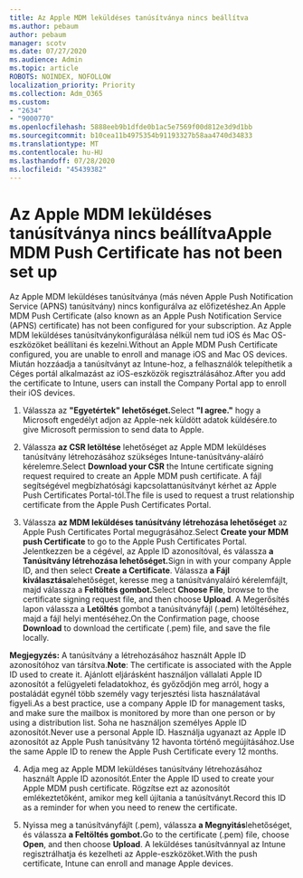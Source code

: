 ```yaml
---
title: Az Apple MDM leküldéses tanúsítványa nincs beállítva
ms.author: pebaum
author: pebaum
manager: scotv
ms.date: 07/27/2020
ms.audience: Admin
ms.topic: article
ROBOTS: NOINDEX, NOFOLLOW
localization_priority: Priority
ms.collection: Adm_O365
ms.custom:
- "2634"
- "9000770"
ms.openlocfilehash: 5888eeb9b1dfde0b1ac5e7569f00d812e3d9d1bb
ms.sourcegitcommit: b10cea11b4975354b91193327b58aa4740d34833
ms.translationtype: MT
ms.contentlocale: hu-HU
ms.lasthandoff: 07/28/2020
ms.locfileid: "45439382"
---
```

# <a name="apple-mdm-push-certificate-has-not-been-set-up"></a><span data-ttu-id="1e463-102">Az Apple MDM leküldéses tanúsítványa nincs beállítva</span><span class="sxs-lookup"><span data-stu-id="1e463-102">Apple MDM Push Certificate has not been set up</span></span>

<span data-ttu-id="1e463-103">Az Apple MDM leküldéses tanúsítványa (más néven Apple Push Notification Service (APNS) tanúsítvány) nincs konfigurálva az előfizetéshez.</span><span class="sxs-lookup"><span data-stu-id="1e463-103">An Apple MDM Push Certificate (also known as an Apple Push Notification Service (APNS) certificate) has not been configured for your subscription.</span></span> <span data-ttu-id="1e463-104">Az Apple MDM leküldéses tanúsítványkonfigurálása nélkül nem tud iOS és Mac OS-eszközöket beállítani és kezelni.</span><span class="sxs-lookup"><span data-stu-id="1e463-104">Without an Apple MDM Push Certificate configured, you are unable to enroll and manage iOS and Mac OS devices.</span></span> <span data-ttu-id="1e463-105">Miután hozzáadja a tanúsítványt az Intune-hoz, a felhasználók telepíthetik a Céges portál alkalmazást az iOS-eszközök regisztrálásához.</span><span class="sxs-lookup"><span data-stu-id="1e463-105">After you add the certificate to Intune, users can install the Company Portal app to enroll their iOS devices.</span></span>

1. <span data-ttu-id="1e463-106">Válassza az **"Egyetértek" lehetőséget.**</span><span class="sxs-lookup"><span data-stu-id="1e463-106">Select **"I agree."**</span></span> <span data-ttu-id="1e463-107">hogy a Microsoft engedélyt adjon az Apple-nek küldött adatok küldésére.</span><span class="sxs-lookup"><span data-stu-id="1e463-107">to give Microsoft permission to send data to Apple.</span></span>

2. <span data-ttu-id="1e463-108">Válassza **az CSR letöltése** lehetőséget az Apple MDM leküldéses tanúsítvány létrehozásához szükséges Intune-tanúsítvány-aláíró kérelemre.</span><span class="sxs-lookup"><span data-stu-id="1e463-108">Select **Download your CSR** the Intune certificate signing request required to create an Apple MDM push certificate.</span></span> <span data-ttu-id="1e463-109">A fájl segítségével megbízhatósági kapcsolattanúsítványt kérhet az Apple Push Certificates Portal-tól.</span><span class="sxs-lookup"><span data-stu-id="1e463-109">The file is used to request a trust relationship certificate from the Apple Push Certificates Portal.</span></span>

3. <span data-ttu-id="1e463-110">Válassza **az MDM leküldéses tanúsítvány létrehozása lehetőséget** az Apple Push Certificates Portal megugrásához.</span><span class="sxs-lookup"><span data-stu-id="1e463-110">Select **Create your MDM push Certificate** to go to the Apple Push Certificates Portal.</span></span> <span data-ttu-id="1e463-111">Jelentkezzen be a cégével, az Apple ID azonosítóval, és válassza **a Tanúsítvány létrehozása lehetőséget.**</span><span class="sxs-lookup"><span data-stu-id="1e463-111">Sign in with your company Apple ID, and then select **Create a Certificate**.</span></span> <span data-ttu-id="1e463-112">Válassza **a Fájl kiválasztása**lehetőséget, keresse meg a tanúsítványaláíró kérelemfájlt, majd válassza a **Feltöltés gombot.**</span><span class="sxs-lookup"><span data-stu-id="1e463-112">Select **Choose File**, browse to the certificate signing request file, and then choose **Upload**.</span></span> <span data-ttu-id="1e463-113">A Megerősítés lapon válassza a **Letöltés** gombot a tanúsítványfájl (.pem) letöltéséhez, majd a fájl helyi mentéséhez.</span><span class="sxs-lookup"><span data-stu-id="1e463-113">On the Confirmation page, choose **Download** to download the certificate (.pem) file, and save the file locally.</span></span>
 
<span data-ttu-id="1e463-114">**Megjegyzés:** A tanúsítvány a létrehozásához használt Apple ID azonosítóhoz van társítva.</span><span class="sxs-lookup"><span data-stu-id="1e463-114">**Note**: The certificate is associated with the Apple ID used to create it.</span></span> <span data-ttu-id="1e463-115">Ajánlott eljárásként használjon vállalati Apple ID azonosítót a felügyeleti feladatokhoz, és győződjön meg arról, hogy a postaládát egynél több személy vagy terjesztési lista használatával figyeli.</span><span class="sxs-lookup"><span data-stu-id="1e463-115">As a best practice, use a company Apple ID for management tasks, and make sure the mailbox is monitored by more than one person or by using a distribution list.</span></span> <span data-ttu-id="1e463-116">Soha ne használjon személyes Apple ID azonosítót.</span><span class="sxs-lookup"><span data-stu-id="1e463-116">Never use a personal Apple ID.</span></span> <span data-ttu-id="1e463-117">Használja ugyanazt az Apple ID azonosítót az Apple Push tanúsítvány 12 havonta történő megújításához.</span><span class="sxs-lookup"><span data-stu-id="1e463-117">Use the same Apple ID to renew the Apple Push Certificate every 12 months.</span></span>
 
4. <span data-ttu-id="1e463-118">Adja meg az Apple MDM leküldéses tanúsítvány létrehozásához használt Apple ID azonosítót.</span><span class="sxs-lookup"><span data-stu-id="1e463-118">Enter the Apple ID used to create your Apple MDM push certificate.</span></span> <span data-ttu-id="1e463-119">Rögzítse ezt az azonosítót emlékeztetőként, amikor meg kell újítania a tanúsítványt.</span><span class="sxs-lookup"><span data-stu-id="1e463-119">Record this ID as a reminder for when you need to renew the certificate.</span></span>

5. <span data-ttu-id="1e463-120">Nyissa meg a tanúsítványfájlt (.pem), válassza **a Megnyitás**lehetőséget, és válassza **a Feltöltés gombot.**</span><span class="sxs-lookup"><span data-stu-id="1e463-120">Go to the certificate (.pem) file, choose **Open**, and then choose **Upload**.</span></span> <span data-ttu-id="1e463-121">A leküldéses tanúsítvánnyal az Intune regisztrálhatja és kezelheti az Apple-eszközöket.</span><span class="sxs-lookup"><span data-stu-id="1e463-121">With the push certificate, Intune can enroll and manage Apple devices.</span></span>
